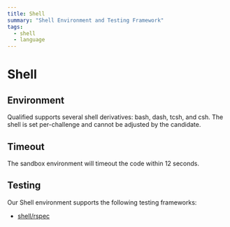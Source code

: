 ```yaml
---
title: Shell
summary: "Shell Environment and Testing Framework"
tags:
  - shell
  - language
---
```


# Shell

## Environment

Qualified supports several shell derivatives: bash, dash, tcsh, and csh. The shell is set per-challenge and cannot be adjusted by the candidate.

## Timeout

The sandbox environment will timeout the code within 12 seconds.

## Testing

Our Shell environment supports the following testing frameworks:

- [shell/rspec](/reference/languages/shell/rspec)
